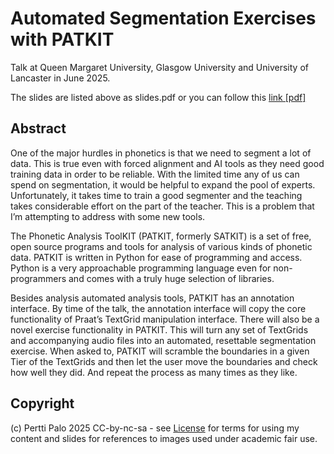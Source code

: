 # Automated Segmentation Exercises with PATKIT

Talk at Queen Margaret University, Glasgow University and University of Lancaster in June 2025.

The slides are listed above as slides.pdf or you can follow this [link [pdf]](slides.pdf)

## Abstract

One of the major hurdles in phonetics is that we need to segment a lot of data. This is true even with forced alignment and AI tools as they need good training data in order to be reliable. With the limited time any of us can spend on segmentation, it would be helpful to expand the pool of experts. Unfortunately, it takes time to train a good segmenter and the teaching takes considerable effort on the part of the teacher. This is a problem that I’m attempting to address with some new tools.

The Phonetic Analysis ToolKIT (PATKIT, formerly SATKIT) is a set of free, open source programs and tools for analysis of various kinds of phonetic data. PATKIT is written in Python for ease of programming and access.  Python is a very approachable programming language even for non-programmers and comes with a truly huge selection of libraries.

Besides analysis automated analysis tools, PATKIT has an annotation interface. By time of the talk, the annotation interface will copy the core functionality of Praat’s TextGrid manipulation interface. There will also be a novel exercise functionality in PATKIT. This will turn any set of TextGrids and accompanying audio files into an automated, resettable segmentation exercise. When asked to, PATKIT will scramble the boundaries in a given Tier of the TextGrids and then let the user move the boundaries and check how well they did. And repeat the process as many times as they like.

## Copyright

(c) Pertti Palo 2025
CC-by-nc-sa - see [License](LICENSE.md) for terms for using my content and slides for references to images used under academic fair use.
